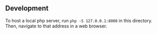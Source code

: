 ## Development

To host a local php server, run  `php -S 127.0.0.1:8000` in this directory. Then, navigate to that address in a web browser.